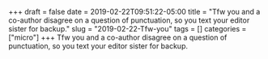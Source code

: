 +++draft = falsedate = 2019-02-22T09:51:22-05:00title = "Tfw you and a co-author disagree on a question of punctuation, so you text your editor sister for backup."slug = "2019-02-22-Tfw-you"tags = []categories = ["micro"]+++Tfw you and a co-author disagree on a question of punctuation, so you text your editor sister for backup.